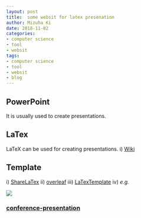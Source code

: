 ```yaml
---
layout: post
title:  some websit for latex presenation
author: Mizuha Ki
date: 2018-11-02
categories:
- computer science
- tool
- websit
tags:
- computer science
- tool
- websit
- blog
---
```


## PowerPoint
It is usually used to create presentations.

## LaTex
LaTeX can be used for creating presentations. 
i)  [Wiki](https://en.wikibooks.org/wiki/LaTeX/Presentations)

## Template
i) [ShareLaTex](https://www.sharelatex.com/templates/presentations)
ii) [overleaf](https://www.overleaf.com/gallery/tagged/presentation)
iii) [LaTexTemplate](https://www.latextemplates.com/cat/presentations)
iv) *e.g.*
<div class="col-md-3">
<div class="template-thumbnail">
<a class="thumbnail" href="/templates/presentations/conference-presentation">
<img src="https://cdn.sharelatex.com/templates/52fb86061ae1e566597a25ef/v/1/pdf-converted-cache/style-thumbnail">
<div class="caption">
<h3>conference-presentation</h3>
</div>
</a>
</div>
</div>
